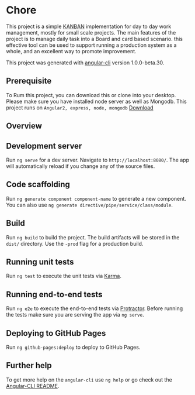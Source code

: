 # Chore

This project is a simple [KANBAN](https://en.wikipedia.org/wiki/Kanban) implementation for day to day work management, mostly for small scale projects. The main features of the project is to manage daily task into a Board and card based scenario. this effective tool can be used to support running a production system as a whole, and an excellent way to promote improvement.

This project was generated with [angular-cli](https://github.com/angular/angular-cli) version 1.0.0-beta.30.


## Prerequisite
To Rum this project, you can download this or clone into your desktop. Please make sure you have installed node server as well as Mongodb. This project runs on `Angular2, express, node, mongodb`
[Download](https://github.com/shyamalm88/Chore.git)


## Overview


## Development server
Run `ng serve` for a dev server. Navigate to `http://localhost:8080/`. The app will automatically reload if you change any of the source files.

## Code scaffolding

Run `ng generate component component-name` to generate a new component. You can also use `ng generate directive/pipe/service/class/module`.

## Build

Run `ng build` to build the project. The build artifacts will be stored in the `dist/` directory. Use the `-prod` flag for a production build.

## Running unit tests

Run `ng test` to execute the unit tests via [Karma](https://karma-runner.github.io).

## Running end-to-end tests

Run `ng e2e` to execute the end-to-end tests via [Protractor](http://www.protractortest.org/).
Before running the tests make sure you are serving the app via `ng serve`.

## Deploying to GitHub Pages

Run `ng github-pages:deploy` to deploy to GitHub Pages.

## Further help

To get more help on the `angular-cli` use `ng help` or go check out the [Angular-CLI README](https://github.com/angular/angular-cli/blob/master/README.md).
